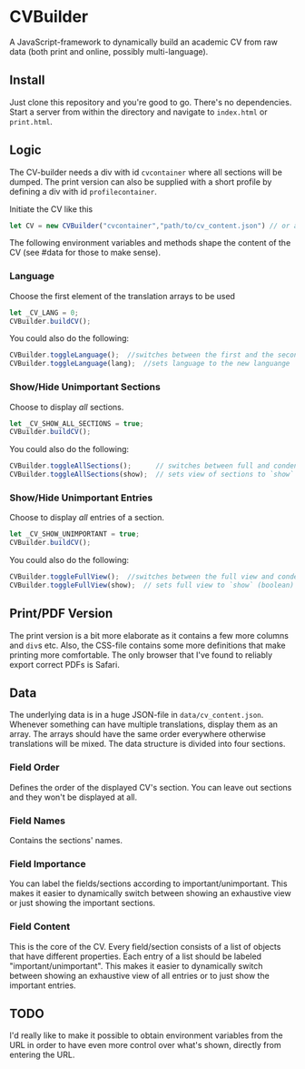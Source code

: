 # CVBuilder

A JavaScript-framework to dynamically build an academic CV from raw data (both print and online, possibly multi-language).

## Install

Just clone this repository and you're good to go. There's no dependencies. Start a server from within the directory and navigate to `index.html` or `print.html`.

## Logic

The CV-builder needs a div with id `cvcontainer` where all sections will be dumped. The print version can also be supplied with a short profile by defining a div with id `profilecontainer`.

Initiate the CV like this

```javascript
let CV = new CVBuilder("cvcontainer","path/to/cv_content.json") // or add an optional 'profilecontainer' as the last argument
```
The following environment variables and methods shape the content of the CV (see #data for those to make sense).

### Language

Choose the first element of the translation arrays to be used

```javascript
let _CV_LANG = 0;
CVBuilder.buildCV();
```

You could also do the following:

```javascript
CVBuilder.toggleLanguage();  //switches between the first and the second language
CVBuilder.toggleLanguage(lang);  //sets language to the new languange `lang` (integer value)
```

### Show/Hide Unimportant Sections

Choose to display _all_ sections.

```javascript
let _CV_SHOW_ALL_SECTIONS = true;
CVBuilder.buildCV();
```

You could also do the following:

```javascript
CVBuilder.toggleAllSections();      // switches between full and condensed view of all sections
CVBuilder.toggleAllSections(show);  // sets view of sections to `show` (boolean)
```

### Show/Hide Unimportant Entries

Choose to display _all_ entries of a section.

```javascript
let _CV_SHOW_UNIMPORTANT = true;
CVBuilder.buildCV();
```

You could also do the following:

```javascript
CVBuilder.toggleFullView();  //switches between the full view and condensed view of entries
CVBuilder.toggleFullView(show);  // sets full view to `show` (boolean)
```

## Print/PDF Version

The print version is a bit more elaborate as it contains a few more columns and `div`s etc.
Also, the CSS-file contains some more definitions that make printing more comfortable.
The only browser that I've found to reliably export correct PDFs is Safari.

## Data

The underlying data is in a huge JSON-file in `data/cv_content.json`. Whenever something can have multiple translations, display them as an array. The arrays should have the same order everywhere otherwise translations will be mixed. The data structure is divided into four sections.

### Field Order

Defines the order of the displayed CV's section. You can leave out sections and they won't be displayed at all.

### Field Names

Contains the sections' names.

### Field Importance

You can label the fields/sections according to important/unimportant. This makes it easier to dynamically switch between showing an exhaustive view or just showing the important sections.

### Field Content

This is the core of the CV. Every field/section consists of a list of objects that have different properties. Each entry of a list should be labeled "important/unimportant". This makes it easier to dynamically switch between showing an exhaustive view of all entries or to just show the important entries.

## TODO

I'd really like to make it possible to obtain environment variables from the URL in order to have even more control over what's shown, directly from entering the URL.
